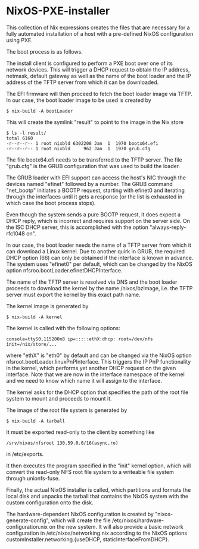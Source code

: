 # NixOS-PXE-installer

This collection of Nix expressions creates the files that are
necessary for a fully automated installation of a host with a
pre-defined NixOS configuration using PXE.

The boot process is as follows.

The install client is configured to perform a PXE boot over one of its
network devices.  This will trigger a DHCP request to obtain the IP
address, netmask, default gateway as well as the name of the boot
loader and the IP address of the TFTP server from which it can be
downloaded.

The EFI firmware will then proceed to fetch the boot loader image via
TFTP.  In our case, the boot loader image to be used is created by

```
$ nix-build -A bootLoader
```

This will create the symlink "result" to point to the image in the Nix
store

```
$ ls -l result/
total 6160
-r--r--r-- 1 root nixbld 6302208 Jan  1  1970 bootx64.efi
-r--r--r-- 1 root nixbld     962 Jan  1  1970 grub.cfg
```

The file bootx64.efi needs to be transferred to the TFTP server.  The
file "grub.cfg" is the GRUB configuration that was used to build the
loader.

The GRUB loader with EFI support can access the host's NIC through the
devices named "efinet" followed by a number.  The GRUB command
"net_bootp" initiates a BOOTP request, starting with efinet0 and
iterating through the interfaces until it gets a response (or the list
is exhausted in which case the boot process stops).

Even though the system sends a pure BOOTP request, it does expect a
DHCP reply, which is incorrect and requires support on the server
side.  On the ISC DHCP server, this is accomplished with the option
"always-reply-rfc1048 on".

In our case, the boot loader needs the name of a TFTP server from
which it can download a Linux kernel.  Due to another quirk in GRUB,
the required DHCP option (66) can only be obtained if the interface is
known in advance.  The system uses "efinet0" per default, which can be
changed by the NixOS option nfsroo.bootLoader.efinetDHCPInterface.

The name of the TFTP server is resolved via DNS and the boot loader
proceeds to download the kernel by the name /nixos/bzImage, i.e. the
TFTP server must export the kernel by this exact path name.

The kernel image is generated by

```
$ nix-build -A kernel
```

The kernel is called with the following options:

```
console=ttyS0,115200n8 ip=:::::ethX:dhcp: root=/dev/nfs init=/nix/store/...
```

where "ethX" is "eth0" by default and can be changed via the NixOS
option nfsroot.bootLoader.linuxPnPInterface.  This triggers the IP PnP
functionality in the kernel, which performs yet another DHCP request
on the given interface.  Note that we are now in the interface
namespace of the kernel and we need to know which name it will assign
to the interface.

The kernel asks for the DHCP option that specifies the path of the
root file system to mount and proceeds to mount it.

The image of the root file system is generated by

```
$ nix-build -A tarball
```

It must be exported read-only to the client by something like

```
/srv/nixos/nfsroot 130.59.0.0/16(async,ro)
```

in /etc/exports.

It then executes the program specified in the "init" kernel option,
which will convert the read-only NFS root file system to a writeable
file system through unionfs-fuse.

Finally, the actual NixOS installer is called, which partitions and
formats the local disk and unpacks the tarball that contains the NixOS
system with the custom configuration onto the disk.

The hardware-dependent NixOS configuration is created by
"nixos-generate-config", which will create the file
/etc/nixos/hardware-configuration.nix on the new system.  It will also
provide a basic network configuration in /etc/nixos/networking.nix
according to the NixOS options customInstaller.networking.{useDHCP,
staticInterfaceFromDHCP}.
